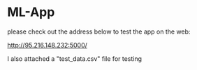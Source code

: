 # ML-App
please check out the address below to test the app on the web:


http://95.216.148.232:5000/



I also attached a "test_data.csv" file for testing

